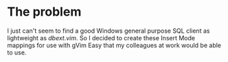 # The problem

I just can't seem to find a good Windows general purpose SQL client as
lightweight as *dbext.vim*. So I decided to create these Insert Mode mappings for
use with gVim Easy that my colleagues at work would be able to use.
